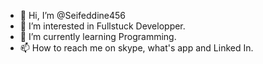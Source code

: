 - 👋 Hi, I’m @Seifeddine456
- 👀 I’m interested in Fullstuck Developper.
- 🌱 I’m currently learning Programming.
- 📫 How to reach me on skype, what's app and Linked In.

<!---
Seifeddine456/Seifeddine456 is a ✨ special ✨ repository because its `README.md` (this file) appears on your GitHub profile.
You can click the Preview link to take a look at your changes.
--->
